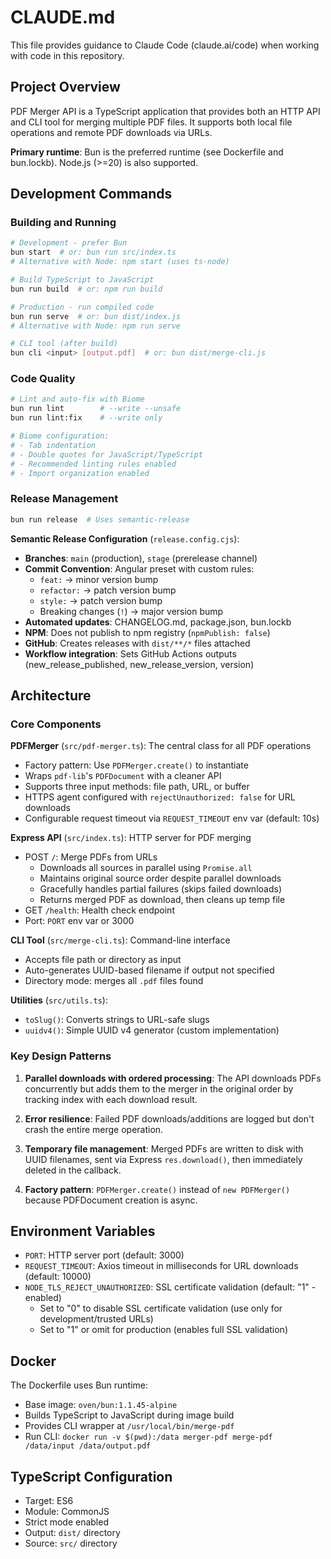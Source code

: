 # CLAUDE.md

This file provides guidance to Claude Code (claude.ai/code) when working with code in this repository.

## Project Overview

PDF Merger API is a TypeScript application that provides both an HTTP API and CLI tool for merging multiple PDF files. It supports both local file operations and remote PDF downloads via URLs.

**Primary runtime**: Bun is the preferred runtime (see Dockerfile and bun.lockb). Node.js (>=20) is also supported.

## Development Commands

### Building and Running
```bash
# Development - prefer Bun
bun start  # or: bun run src/index.ts
# Alternative with Node: npm start (uses ts-node)

# Build TypeScript to JavaScript
bun run build  # or: npm run build

# Production - run compiled code
bun run serve  # or: bun dist/index.js
# Alternative with Node: npm run serve

# CLI tool (after build)
bun cli <input> [output.pdf]  # or: bun dist/merge-cli.js
```

### Code Quality
```bash
# Lint and auto-fix with Biome
bun run lint        # --write --unsafe
bun run lint:fix    # --write only

# Biome configuration:
# - Tab indentation
# - Double quotes for JavaScript/TypeScript
# - Recommended linting rules enabled
# - Import organization enabled
```

### Release Management
```bash
bun run release  # Uses semantic-release
```

**Semantic Release Configuration** (`release.config.cjs`):
- **Branches**: `main` (production), `stage` (prerelease channel)
- **Commit Convention**: Angular preset with custom rules:
  - `feat:` → minor version bump
  - `refactor:` → patch version bump
  - `style:` → patch version bump
  - Breaking changes (`!`) → major version bump
- **Automated updates**: CHANGELOG.md, package.json, bun.lockb
- **NPM**: Does not publish to npm registry (`npmPublish: false`)
- **GitHub**: Creates releases with `dist/**/*` files attached
- **Workflow integration**: Sets GitHub Actions outputs (new_release_published, new_release_version, version)

## Architecture

### Core Components

**PDFMerger** (`src/pdf-merger.ts`): The central class for all PDF operations
- Factory pattern: Use `PDFMerger.create()` to instantiate
- Wraps `pdf-lib`'s `PDFDocument` with a cleaner API
- Supports three input methods: file path, URL, or buffer
- HTTPS agent configured with `rejectUnauthorized: false` for URL downloads
- Configurable request timeout via `REQUEST_TIMEOUT` env var (default: 10s)

**Express API** (`src/index.ts`): HTTP server for PDF merging
- POST `/`: Merge PDFs from URLs
  - Downloads all sources in parallel using `Promise.all`
  - Maintains original source order despite parallel downloads
  - Gracefully handles partial failures (skips failed downloads)
  - Returns merged PDF as download, then cleans up temp file
- GET `/health`: Health check endpoint
- Port: `PORT` env var or 3000

**CLI Tool** (`src/merge-cli.ts`): Command-line interface
- Accepts file path or directory as input
- Auto-generates UUID-based filename if output not specified
- Directory mode: merges all `.pdf` files found

**Utilities** (`src/utils.ts`):
- `toSlug()`: Converts strings to URL-safe slugs
- `uuidv4()`: Simple UUID v4 generator (custom implementation)

### Key Design Patterns

1. **Parallel downloads with ordered processing**: The API downloads PDFs concurrently but adds them to the merger in the original order by tracking index with each download result.

2. **Error resilience**: Failed PDF downloads/additions are logged but don't crash the entire merge operation.

3. **Temporary file management**: Merged PDFs are written to disk with UUID filenames, sent via Express `res.download()`, then immediately deleted in the callback.

4. **Factory pattern**: `PDFMerger.create()` instead of `new PDFMerger()` because PDFDocument creation is async.

## Environment Variables

- `PORT`: HTTP server port (default: 3000)
- `REQUEST_TIMEOUT`: Axios timeout in milliseconds for URL downloads (default: 10000)
- `NODE_TLS_REJECT_UNAUTHORIZED`: SSL certificate validation (default: "1" - enabled)
  - Set to "0" to disable SSL certificate validation (use only for development/trusted URLs)
  - Set to "1" or omit for production (enables full SSL validation)

## Docker

The Dockerfile uses Bun runtime:
- Base image: `oven/bun:1.1.45-alpine`
- Builds TypeScript to JavaScript during image build
- Provides CLI wrapper at `/usr/local/bin/merge-pdf`
- Run CLI: `docker run -v $(pwd):/data merger-pdf merge-pdf /data/input /data/output.pdf`

## TypeScript Configuration

- Target: ES6
- Module: CommonJS
- Strict mode enabled
- Output: `dist/` directory
- Source: `src/` directory

